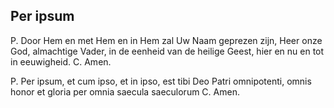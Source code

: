 ## Per ipsum

P. Door Hem en met Hem en in Hem zal Uw Naam geprezen zijn, Heer onze God, almachtige Vader, in de eenheid van de heilige Geest, hier en nu en tot in eeuwigheid. C. Amen.

P. Per ipsum, et cum ipso, et in ipso, est tibi Deo Patri omnipotenti, omnis honor et gloria per omnia saecula saeculorum C. Amen.

